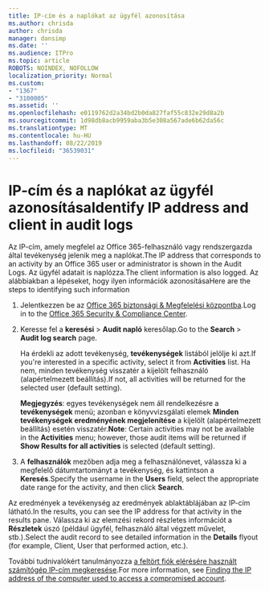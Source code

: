 ```yaml
---
title: IP-cím és a naplókat az ügyfél azonosítása
ms.author: chrisda
author: chrisda
manager: dansimp
ms.date: ''
ms.audience: ITPro
ms.topic: article
ROBOTS: NOINDEX, NOFOLLOW
localization_priority: Normal
ms.custom:
- "1367"
- "3100005"
ms.assetid: ''
ms.openlocfilehash: e0119762d2a34bd2b0da827faf55c832e29d8a2b
ms.sourcegitcommit: 1d98db8acb9959aba3b5e308a567ade6b62da56c
ms.translationtype: MT
ms.contentlocale: hu-HU
ms.lasthandoff: 08/22/2019
ms.locfileid: "36539031"
---
```

# <a name="identify-ip-address-and-client-in-audit-logs"></a><span data-ttu-id="0b4e6-102">IP-cím és a naplókat az ügyfél azonosítása</span><span class="sxs-lookup"><span data-stu-id="0b4e6-102">Identify IP address and client in audit logs</span></span>

<span data-ttu-id="0b4e6-103">Az IP-cím, amely megfelel az Office 365-felhasználó vagy rendszergazda által tevékenység jelenik meg a naplókat.</span><span class="sxs-lookup"><span data-stu-id="0b4e6-103">The IP address that corresponds to an activity by an Office 365 user or administrator is shown in the Audit Logs.</span></span> <span data-ttu-id="0b4e6-104">Az ügyfél adatait is naplózza.</span><span class="sxs-lookup"><span data-stu-id="0b4e6-104">The client information is also logged.</span></span> <span data-ttu-id="0b4e6-105">Az alábbiakban a lépéseket, hogy ilyen információk azonosítása</span><span class="sxs-lookup"><span data-stu-id="0b4e6-105">Here are the steps to identifying such information</span></span>

1. <span data-ttu-id="0b4e6-106">Jelentkezzen be az [Office 365 biztonsági & Megfelelési központba](https://protection.office.com/).</span><span class="sxs-lookup"><span data-stu-id="0b4e6-106">Log in to the [Office 365 Security & Compliance Center](https://protection.office.com/).</span></span>

2. <span data-ttu-id="0b4e6-107">Keresse fel a **keresési** > **Audit napló** keresőlap.</span><span class="sxs-lookup"><span data-stu-id="0b4e6-107">Go to the **Search** > **Audit log search** page.</span></span>

   <span data-ttu-id="0b4e6-108">Ha érdekli az adott tevékenység, **tevékenységek** listából jelölje ki azt.</span><span class="sxs-lookup"><span data-stu-id="0b4e6-108">If you're interested in a specific activity, select it from **Activities** list.</span></span> <span data-ttu-id="0b4e6-109">Ha nem, minden tevékenység visszatér a kijelölt felhasználó (alapértelmezett beállítás).</span><span class="sxs-lookup"><span data-stu-id="0b4e6-109">If not, all activities will be returned for the selected user (default setting).</span></span>

   <span data-ttu-id="0b4e6-110">**Megjegyzés**: egyes tevékenységek nem áll rendelkezésre a **tevékenységek** menü; azonban e könyvvizsgálati elemek **Minden tevékenységek eredményének megjelenítése** a kijelölt (alapértelmezett beállítás) esetén visszatér.</span><span class="sxs-lookup"><span data-stu-id="0b4e6-110">**Note**: Certain activities may not be available in the **Activities** menu; however, those audit items will be returned if **Show Results for all activities** is selected (default setting).</span></span>

3. <span data-ttu-id="0b4e6-111">A **felhasználók** mezőben adja meg a felhasználónevet, válassza ki a megfelelő dátumtartományt a tevékenység, és kattintson a **Keresés**.</span><span class="sxs-lookup"><span data-stu-id="0b4e6-111">Specify the username in the **Users** field, select the appropriate date range for the activity, and then click **Search**.</span></span>

<span data-ttu-id="0b4e6-112">Az eredmények a tevékenység az eredmények ablaktáblájában az IP-cím látható.</span><span class="sxs-lookup"><span data-stu-id="0b4e6-112">In the results, you can see the IP address for that activity in the results pane.</span></span> <span data-ttu-id="0b4e6-113">Válassza ki az elemzési rekord részletes információt a **Részletek** úszó (például ügyfél, felhasználó által végzett művelet, stb.).</span><span class="sxs-lookup"><span data-stu-id="0b4e6-113">Select the audit record to see detailed information in the **Details** flyout (for example, Client, User that performed action, etc.).</span></span>

<span data-ttu-id="0b4e6-114">További tudnivalókért tanulmányozza [a feltört fiók elérésére használt számítógép IP-cím megkeresése](https://docs.microsoft.com/office365/securitycompliance/auditing-troubleshooting-scenarios#finding-the-ip-address-of-the-computer-used-to-access-a-compromised-account).</span><span class="sxs-lookup"><span data-stu-id="0b4e6-114">For more information, see [Finding the IP address of the computer used to access a compromised account](https://docs.microsoft.com/office365/securitycompliance/auditing-troubleshooting-scenarios#finding-the-ip-address-of-the-computer-used-to-access-a-compromised-account).</span></span>
